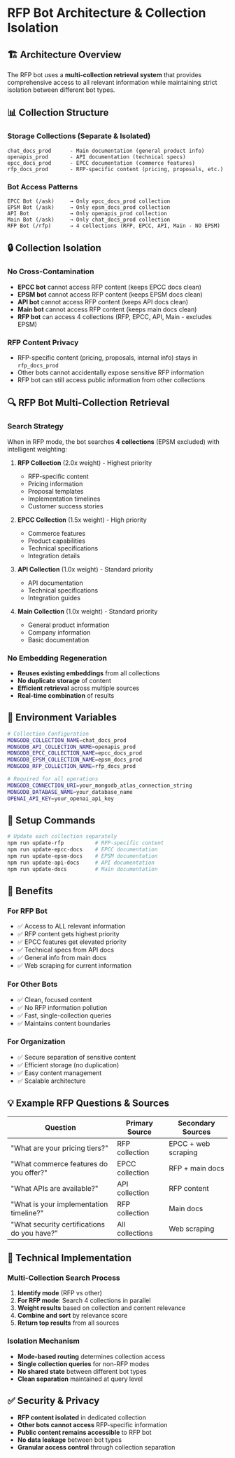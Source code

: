 # RFP Bot Architecture & Collection Isolation

## 🏗️ Architecture Overview

The RFP bot uses a **multi-collection retrieval system** that provides comprehensive access to all relevant information while maintaining strict isolation between different bot types.

## 📊 Collection Structure

### **Storage Collections** (Separate & Isolated)
```
chat_docs_prod      - Main documentation (general product info)
openapis_prod       - API documentation (technical specs)
epcc_docs_prod      - EPCC documentation (commerce features)
rfp_docs_prod       - RFP-specific content (pricing, proposals, etc.)
```

### **Bot Access Patterns**
```
EPCC Bot (/ask)     → Only epcc_docs_prod collection
EPSM Bot (/ask)     → Only epsm_docs_prod collection
API Bot             → Only openapis_prod collection  
Main Bot (/ask)     → Only chat_docs_prod collection
RFP Bot (/rfp)      → 4 collections (RFP, EPCC, API, Main - NO EPSM)
```

## 🔒 Collection Isolation

### **No Cross-Contamination**
- **EPCC bot** cannot access RFP content (keeps EPCC docs clean)
- **EPSM bot** cannot access RFP content (keeps EPSM docs clean)
- **API bot** cannot access RFP content (keeps API docs clean)
- **Main bot** cannot access RFP content (keeps main docs clean)
- **RFP bot** can access 4 collections (RFP, EPCC, API, Main - excludes EPSM)

### **RFP Content Privacy**
- RFP-specific content (pricing, proposals, internal info) stays in `rfp_docs_prod`
- Other bots cannot accidentally expose sensitive RFP information
- RFP bot can still access public information from other collections

## 🔍 RFP Bot Multi-Collection Retrieval

### **Search Strategy**
When in RFP mode, the bot searches **4 collections** (EPSM excluded) with intelligent weighting:

1. **RFP Collection** (2.0x weight) - Highest priority
   - RFP-specific content
   - Pricing information
   - Proposal templates
   - Implementation timelines
   - Customer success stories

2. **EPCC Collection** (1.5x weight) - High priority
   - Commerce features
   - Product capabilities
   - Technical specifications
   - Integration details

3. **API Collection** (1.0x weight) - Standard priority
   - API documentation
   - Technical specifications
   - Integration guides

4. **Main Collection** (1.0x weight) - Standard priority
   - General product information
   - Company information
   - Basic documentation

### **No Embedding Regeneration**
- **Reuses existing embeddings** from all collections
- **No duplicate storage** of content
- **Efficient retrieval** across multiple sources
- **Real-time combination** of results

## 🚀 Environment Variables

```bash
# Collection Configuration
MONGODB_COLLECTION_NAME=chat_docs_prod
MONGODB_API_COLLECTION_NAME=openapis_prod
MONGODB_EPCC_COLLECTION_NAME=epcc_docs_prod
MONGODB_EPSM_COLLECTION_NAME=epsm_docs_prod
MONGODB_RFP_COLLECTION_NAME=rfp_docs_prod

# Required for all operations
MONGODB_CONNECTION_URI=your_mongodb_atlas_connection_string
MONGODB_DATABASE_NAME=your_database_name
OPENAI_API_KEY=your_openai_api_key
```

## 📝 Setup Commands

```bash
# Update each collection separately
npm run update-rfp          # RFP-specific content
npm run update-epcc-docs    # EPCC documentation
npm run update-epsm-docs    # EPSM documentation
npm run update-api-docs     # API documentation
npm run update-docs         # Main documentation
```

## 🎯 Benefits

### **For RFP Bot**
- ✅ Access to ALL relevant information
- ✅ RFP content gets highest priority
- ✅ EPCC features get elevated priority
- ✅ Technical specs from API docs
- ✅ General info from main docs
- ✅ Web scraping for current information

### **For Other Bots**
- ✅ Clean, focused content
- ✅ No RFP information pollution
- ✅ Fast, single-collection queries
- ✅ Maintains content boundaries

### **For Organization**
- ✅ Secure separation of sensitive content
- ✅ Efficient storage (no duplication)
- ✅ Easy content management
- ✅ Scalable architecture

## 💡 Example RFP Questions & Sources

| Question | Primary Source | Secondary Sources |
|----------|----------------|-------------------|
| "What are your pricing tiers?" | RFP collection | EPCC + web scraping |
| "What commerce features do you offer?" | EPCC collection | RFP + main docs |
| "What APIs are available?" | API collection | RFP content |
| "What is your implementation timeline?" | RFP collection | Main docs |
| "What security certifications do you have?" | All collections | Web scraping |

## 🔧 Technical Implementation

### **Multi-Collection Search Process**
1. **Identify mode** (RFP vs other)
2. **For RFP mode**: Search 4 collections in parallel
3. **Weight results** based on collection and content relevance
4. **Combine and sort** by relevance score
5. **Return top results** from all sources

### **Isolation Mechanism**
- **Mode-based routing** determines collection access
- **Single collection queries** for non-RFP modes
- **No shared state** between different bot types
- **Clean separation** maintained at query level

## ✅ Security & Privacy

- **RFP content isolated** in dedicated collection
- **Other bots cannot access** RFP-specific information
- **Public content remains accessible** to RFP bot
- **No data leakage** between bot types
- **Granular access control** through collection separation 